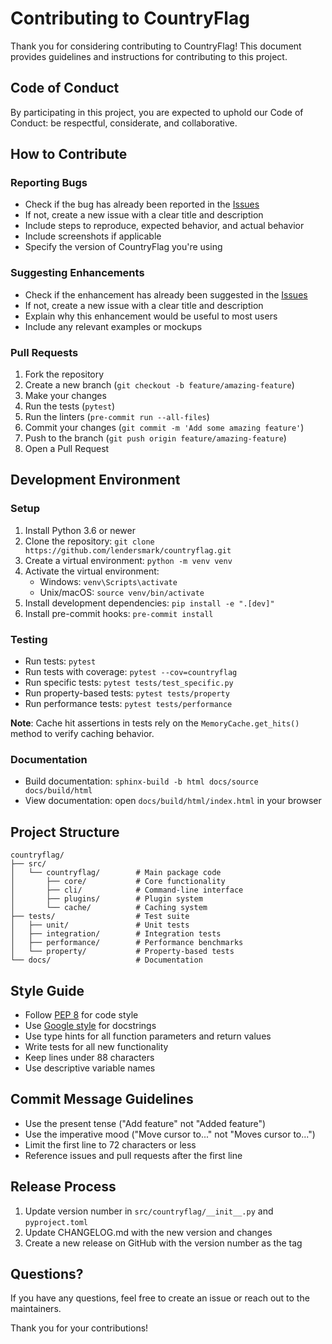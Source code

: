 # Contributing to CountryFlag

Thank you for considering contributing to CountryFlag! This document provides guidelines and instructions for contributing to this project.

## Code of Conduct

By participating in this project, you are expected to uphold our Code of Conduct: be respectful, considerate, and collaborative.

## How to Contribute

### Reporting Bugs

- Check if the bug has already been reported in the [Issues](https://github.com/lendersmark/countryflag/issues)
- If not, create a new issue with a clear title and description
- Include steps to reproduce, expected behavior, and actual behavior
- Include screenshots if applicable
- Specify the version of CountryFlag you're using

### Suggesting Enhancements

- Check if the enhancement has already been suggested in the [Issues](https://github.com/lendersmark/countryflag/issues)
- If not, create a new issue with a clear title and description
- Explain why this enhancement would be useful to most users
- Include any relevant examples or mockups

### Pull Requests

1. Fork the repository
2. Create a new branch (`git checkout -b feature/amazing-feature`)
3. Make your changes
4. Run the tests (`pytest`)
5. Run the linters (`pre-commit run --all-files`)
6. Commit your changes (`git commit -m 'Add some amazing feature'`)
7. Push to the branch (`git push origin feature/amazing-feature`)
8. Open a Pull Request

## Development Environment

### Setup

1. Install Python 3.6 or newer
2. Clone the repository: `git clone https://github.com/lendersmark/countryflag.git`
3. Create a virtual environment: `python -m venv venv`
4. Activate the virtual environment:
   - Windows: `venv\Scripts\activate`
   - Unix/macOS: `source venv/bin/activate`
5. Install development dependencies: `pip install -e ".[dev]"`
6. Install pre-commit hooks: `pre-commit install`

### Testing

- Run tests: `pytest`
- Run tests with coverage: `pytest --cov=countryflag`
- Run specific tests: `pytest tests/test_specific.py`
- Run property-based tests: `pytest tests/property`
- Run performance tests: `pytest tests/performance`

**Note**: Cache hit assertions in tests rely on the `MemoryCache.get_hits()` method to verify caching behavior.

### Documentation

- Build documentation: `sphinx-build -b html docs/source docs/build/html`
- View documentation: open `docs/build/html/index.html` in your browser

## Project Structure

```
countryflag/
├── src/
│   └── countryflag/        # Main package code
│       ├── core/           # Core functionality
│       ├── cli/            # Command-line interface
│       ├── plugins/        # Plugin system
│       └── cache/          # Caching system
├── tests/                  # Test suite
│   ├── unit/               # Unit tests
│   ├── integration/        # Integration tests
│   ├── performance/        # Performance benchmarks
│   └── property/           # Property-based tests
└── docs/                   # Documentation
```

## Style Guide

- Follow [PEP 8](https://www.python.org/dev/peps/pep-0008/) for code style
- Use [Google style](https://google.github.io/styleguide/pyguide.html#38-comments-and-docstrings) for docstrings
- Use type hints for all function parameters and return values
- Write tests for all new functionality
- Keep lines under 88 characters
- Use descriptive variable names

## Commit Message Guidelines

- Use the present tense ("Add feature" not "Added feature")
- Use the imperative mood ("Move cursor to..." not "Moves cursor to...")
- Limit the first line to 72 characters or less
- Reference issues and pull requests after the first line

## Release Process

1. Update version number in `src/countryflag/__init__.py` and `pyproject.toml`
2. Update CHANGELOG.md with the new version and changes
3. Create a new release on GitHub with the version number as the tag

## Questions?

If you have any questions, feel free to create an issue or reach out to the maintainers.

Thank you for your contributions!
